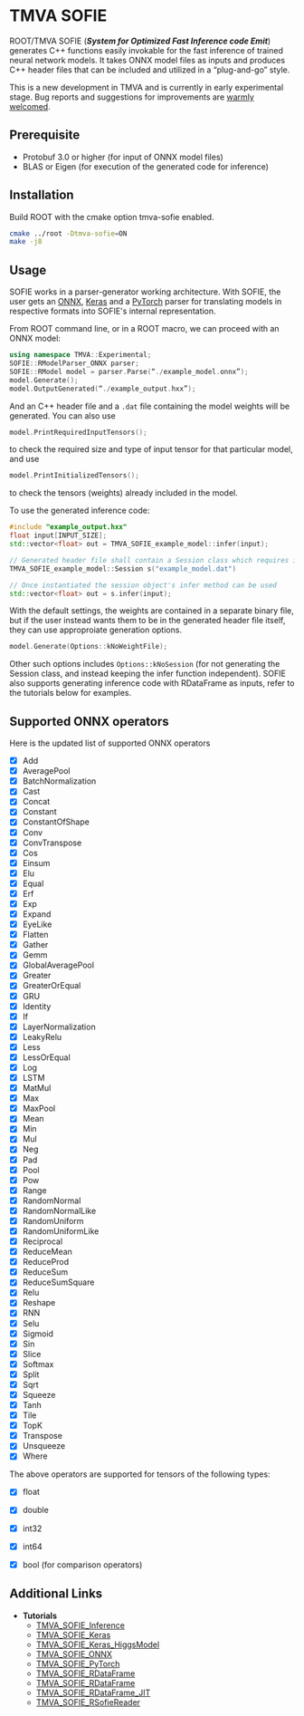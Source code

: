 
# TMVA SOFIE

ROOT/TMVA SOFIE (___System for Optimized Fast Inference code Emit___) generates C++ functions easily invokable for the fast inference of trained neural network models. It takes ONNX model files as inputs and produces C++ header files that can be included and utilized in a “plug-and-go” style.

This is a new development in TMVA and is currently in early experimental stage. Bug reports and suggestions for improvements are [warmly welcomed](mailto:Lorenzo.Moneta@cern.ch).


## Prerequisite
- Protobuf 3.0 or higher (for input of ONNX model files)
- BLAS or Eigen (for execution of the generated code for inference)

## Installation

Build ROOT with the cmake option tmva-sofie enabled.

```bash
cmake ../root -Dtmva-sofie=ON
make -j8
```

## Usage
SOFIE works in a parser-generator working architecture. With SOFIE, the user gets an [ONNX](https://github.com/root-project/root/tree/master/tmva/sofie_parsers), [Keras](https://github.com/root-project/root/blob/master/tmva/pymva/src/RModelParser_Keras.cxx) and a [PyTorch](https://github.com/root-project/root/blob/master/tmva/pymva/src/RModelParser_PyTorch.cxx) parser for translating models in respective formats into SOFIE's internal representation.

From ROOT command line, or in a ROOT macro, we can proceed with an ONNX model:

```c++
using namespace TMVA::Experimental;
SOFIE::RModelParser_ONNX parser;
SOFIE::RModel model = parser.Parse(“./example_model.onnx”);
model.Generate();
model.OutputGenerated(“./example_output.hxx”);
```

And an C++ header file and a `.dat` file containing the model weights will be generated. You can also use

```c++
model.PrintRequiredInputTensors();
```

to check the required size and type of input tensor for that particular model, and use

```c++
model.PrintInitializedTensors();
```

to check the tensors (weights) already included in the model.

To use the generated inference code:

```c++
#include "example_output.hxx"
float input[INPUT_SIZE];
std::vector<float> out = TMVA_SOFIE_example_model::infer(input);

// Generated header file shall contain a Session class which requires initialization to load the corresponding weights.
TMVA_SOFIE_example_model::Session s("example_model.dat")

// Once instantiated the session object's infer method can be used
std::vector<float> out = s.infer(input);
```

With the default settings, the weights are contained in a separate binary file, but if the user instead wants them to be in the generated header file itself, they can use approproiate generation options.

```c++
model.Generate(Options::kNoWeightFile);
```

Other such options includes `Options::kNoSession` (for not generating the Session class, and instead keeping the infer function independent).
SOFIE also supports generating inference code with RDataFrame as inputs, refer to the tutorials below for examples.

## Supported ONNX operators

Here is the updated list of supported ONNX operators

- [x] Add
- [x] AveragePool
- [x] BatchNormalization
- [x] Cast
- [x] Concat
- [x] Constant
- [x] ConstantOfShape
- [x] Conv
- [x] ConvTranspose
- [x] Cos
- [x] Einsum
- [x] Elu
- [x] Equal
- [x] Erf
- [x] Exp
- [x] Expand
- [x] EyeLike
- [x] Flatten
- [x] Gather
- [x] Gemm
- [x] GlobalAveragePool
- [x] Greater
- [x] GreaterOrEqual
- [x] GRU
- [x] Identity
- [x] If
- [x] LayerNormalization
- [x] LeakyRelu
- [x] Less
- [x] LessOrEqual
- [x] Log
- [x] LSTM
- [x] MatMul
- [x] Max
- [x] MaxPool
- [x] Mean
- [x] Min
- [x] Mul
- [x] Neg
- [x] Pad
- [x] Pool
- [x] Pow
- [x] Range
- [x] RandomNormal
- [x] RandomNormalLike
- [x] RandomUniform
- [x] RandomUniformLike
- [x] Reciprocal
- [x] ReduceMean
- [x] ReduceProd
- [x] ReduceSum
- [x] ReduceSumSquare
- [x] Relu
- [x] Reshape
- [x] RNN
- [x] Selu
- [x] Sigmoid
- [x] Sin
- [x] Slice
- [x] Softmax
- [x] Split
- [x] Sqrt
- [x] Squeeze
- [x] Tanh
- [x] Tile
- [x] TopK
- [x] Transpose
- [x] Unsqueeze
- [x] Where

The above operators are supported for tensors of the following types:

- [x] float
- [x] double
- [x] int32
- [x] int64
- [x] bool (for comparison operators)




## Additional Links

- **Tutorials**
    - [TMVA_SOFIE_Inference](https://github.com/root-project/root/blob/master/tutorials/machine_learning/TMVA_SOFIE_Inference.py)
    - [TMVA_SOFIE_Keras](https://github.com/root-project/root/blob/master/tutorials/machine_learning/TMVA_SOFIE_Keras.C)
    - [TMVA_SOFIE_Keras_HiggsModel](https://github.com/root-project/root/blob/master/tutorials/machine_learning/TMVA_SOFIE_Keras_HiggsModel.C)
    - [TMVA_SOFIE_ONNX](https://github.com/root-project/root/blob/master/tutorials/machine_learning/TMVA_SOFIE_ONNX.C)
    - [TMVA_SOFIE_PyTorch](https://github.com/root-project/root/blob/master/tutorials/machine_learning/TMVA_SOFIE_PyTorch.C)
    - [TMVA_SOFIE_RDataFrame](https://github.com/root-project/root/blob/master/tutorials/machine_learning/TMVA_SOFIE_RDataFrame.C)
    - [TMVA_SOFIE_RDataFrame](https://github.com/root-project/root/blob/master/tutorials/machine_learning/TMVA_SOFIE_RDataFrame.py)
    - [TMVA_SOFIE_RDataFrame_JIT](https://github.com/root-project/root/blob/master/tutorials/machine_learning/TMVA_SOFIE_RDataFrame_JIT.C)
    - [TMVA_SOFIE_RSofieReader](https://github.com/root-project/root/blob/master/tutorials/machine_learning/TMVA_SOFIE_RSofieReader.C)


